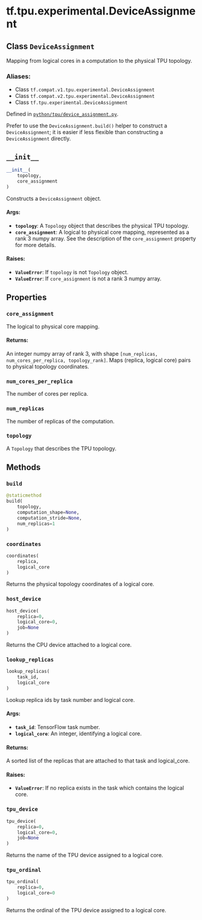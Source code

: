 <div itemscope itemtype="http://developers.google.com/ReferenceObject">
<meta itemprop="name" content="tf.tpu.experimental.DeviceAssignment" />
<meta itemprop="path" content="Stable" />
<meta itemprop="property" content="core_assignment"/>
<meta itemprop="property" content="num_cores_per_replica"/>
<meta itemprop="property" content="num_replicas"/>
<meta itemprop="property" content="topology"/>
<meta itemprop="property" content="__init__"/>
<meta itemprop="property" content="build"/>
<meta itemprop="property" content="coordinates"/>
<meta itemprop="property" content="host_device"/>
<meta itemprop="property" content="lookup_replicas"/>
<meta itemprop="property" content="tpu_device"/>
<meta itemprop="property" content="tpu_ordinal"/>
</div>

# tf.tpu.experimental.DeviceAssignment

## Class `DeviceAssignment`

Mapping from logical cores in a computation to the physical TPU topology.



### Aliases:

* Class `tf.compat.v1.tpu.experimental.DeviceAssignment`
* Class `tf.compat.v2.tpu.experimental.DeviceAssignment`
* Class `tf.tpu.experimental.DeviceAssignment`



Defined in [`python/tpu/device_assignment.py`](/code/stable/tensorflow/python/tpu/device_assignment.py).

<!-- Placeholder for "Used in" -->

Prefer to use the `DeviceAssignment.build()` helper to construct a
`DeviceAssignment`; it is easier if less flexible than constructing a
`DeviceAssignment` directly.

<h2 id="__init__"><code>__init__</code></h2>

``` python
__init__(
    topology,
    core_assignment
)
```

Constructs a `DeviceAssignment` object.


#### Args:


* <b>`topology`</b>: A `Topology` object that describes the physical TPU topology.
* <b>`core_assignment`</b>: A logical to physical core mapping, represented as a
  rank 3 numpy array. See the description of the `core_assignment`
  property for more details.


#### Raises:


* <b>`ValueError`</b>: If `topology` is not `Topology` object.
* <b>`ValueError`</b>: If `core_assignment` is not a rank 3 numpy array.



## Properties

<h3 id="core_assignment"><code>core_assignment</code></h3>

The logical to physical core mapping.


#### Returns:

An integer numpy array of rank 3, with shape
`[num_replicas, num_cores_per_replica, topology_rank]`. Maps
(replica, logical core) pairs to physical topology coordinates.


<h3 id="num_cores_per_replica"><code>num_cores_per_replica</code></h3>

The number of cores per replica.


<h3 id="num_replicas"><code>num_replicas</code></h3>

The number of replicas of the computation.


<h3 id="topology"><code>topology</code></h3>

A `Topology` that describes the TPU topology.




## Methods

<h3 id="build"><code>build</code></h3>

``` python
@staticmethod
build(
    topology,
    computation_shape=None,
    computation_stride=None,
    num_replicas=1
)
```




<h3 id="coordinates"><code>coordinates</code></h3>

``` python
coordinates(
    replica,
    logical_core
)
```

Returns the physical topology coordinates of a logical core.


<h3 id="host_device"><code>host_device</code></h3>

``` python
host_device(
    replica=0,
    logical_core=0,
    job=None
)
```

Returns the CPU device attached to a logical core.


<h3 id="lookup_replicas"><code>lookup_replicas</code></h3>

``` python
lookup_replicas(
    task_id,
    logical_core
)
```

Lookup replica ids by task number and logical core.


#### Args:


* <b>`task_id`</b>: TensorFlow task number.
* <b>`logical_core`</b>: An integer, identifying a logical core.

#### Returns:

A sorted list of the replicas that are attached to that task and
logical_core.


#### Raises:


* <b>`ValueError`</b>: If no replica exists in the task which contains the logical
core.

<h3 id="tpu_device"><code>tpu_device</code></h3>

``` python
tpu_device(
    replica=0,
    logical_core=0,
    job=None
)
```

Returns the name of the TPU device assigned to a logical core.


<h3 id="tpu_ordinal"><code>tpu_ordinal</code></h3>

``` python
tpu_ordinal(
    replica=0,
    logical_core=0
)
```

Returns the ordinal of the TPU device assigned to a logical core.




